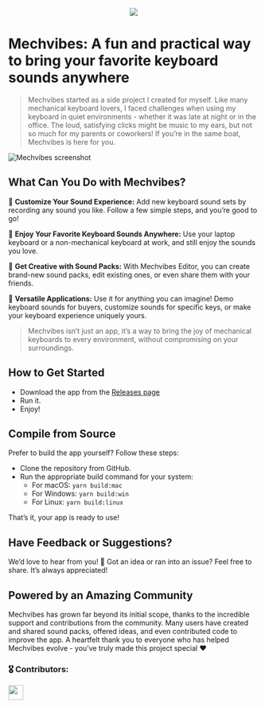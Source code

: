<p align="center" width="100%">
    <img  src="https://github.com/user-attachments/assets/7fff0e20-5a37-4f40-a638-2bfa27dbb429"> 
</p>

# Mechvibes: A fun and practical way to bring your favorite keyboard sounds anywhere

> Mechvibes started as a side project I created for myself. Like many mechanical keyboard lovers, I faced challenges when using my keyboard in quiet environments - whether it was late at night or in the office. The loud, satisfying clicks might be music to my ears, but not so much for my parents or coworkers! If you’re in the same boat, Mechvibes is here for you.

![Mechvibes screenshot](https://github.com/user-attachments/assets/f0340d8a-3e47-4117-a110-ce54575fc27c)

## What Can You Do with Mechvibes?
🎨 **Customize Your Sound Experience:** Add new keyboard sound sets by recording any sound you like. Follow a few simple steps, and you’re good to go!

🎵 **Enjoy Your Favorite Keyboard Sounds Anywhere:** Use your laptop keyboard or a non-mechanical keyboard at work, and still enjoy the sounds you love.

🌻 **Get Creative with Sound Packs:** With Mechvibes Editor, you can create brand-new sound packs, edit existing ones, or even share them with your friends.

💪 **Versatile Applications:** Use it for anything you can imagine! Demo keyboard sounds for buyers, customize sounds for specific keys, or make your keyboard experience uniquely yours.

> Mechvibes isn’t just an app, it’s a way to bring the joy of mechanical keyboards to every environment, without compromising on your surroundings.

## How to Get Started
- Download the app from the [Releases page](https://github.com/hainguyents13/mechvibes/releases/latest)
- Run it.
- Enjoy!

## Compile from Source
Prefer to build the app yourself? 
Follow these steps:
- Clone the repository from GitHub.
- Run the appropriate build command for your system:
  - For macOS: `yarn build:mac`
  - For Windows: `yarn build:win`
  - For Linux: `yarn build:linux`

That’s it, your app is ready to use!

## Have Feedback or Suggestions?
We’d love to hear from you! 🤝 Got an idea or ran into an issue? Feel free to share. It’s always appreciated!

## Powered by an Amazing Community
Mechvibes has grown far beyond its initial scope, thanks to the incredible support and contributions from the community. Many users have created and shared sound packs, offered ideas, and even contributed code to improve the app.
A heartfelt thank you to everyone who has helped Mechvibes evolve - you’ve truly made this project special ❤️

### 🎖️ Contributors:
<a href="https://github.com/hainguyents13/mechvibes/graphs/contributors">
  <img src="https://contrib.rocks/image?repo=hainguyents13/mechvibes&anon=1" height="30" />
</a>
